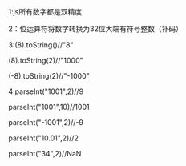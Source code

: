 1:js所有数字都是双精度

2：位运算符将数字转换为32位大端有符号整数（补码）

3:(8).toString()//"8"

(8).toString(2)//"1000"

(-8).toString(2)//"-1000"

4:parseInt("1001",2)//9

parseInt("1001",10)//1001

parseInt("-1001",2)//-9

parseInt("10.01",2)//2

parseInt("34",2)//NaN